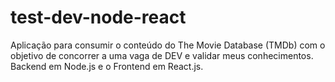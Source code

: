 # test-dev-node-react
Aplicação para consumir o conteúdo do The Movie Database (TMDb) com o objetivo de concorrer a uma vaga de DEV e validar meus conhecimentos. Backend em Node.js e o Frontend em React.js.
